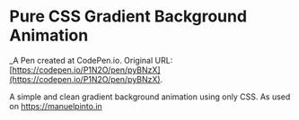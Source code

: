 # Pure CSS Gradient Background Animation
 _A Pen created at CodePen.io. Original URL: [https://codepen.io/P1N2O/pen/pyBNzX](https://codepen.io/P1N2O/pen/pyBNzX).

 A simple and clean gradient background animation using only CSS.
As used on https://manuelpinto.in